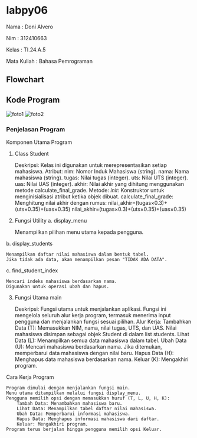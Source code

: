 # labpy06
Nama : Doni Alvero <p>
Nim : 312410663 <p>
Kelas : TI.24.A.5 <P>
Mata Kuliah : Bahasa Pemrograman <p>

## Flowchart


## Kode Program 
![foto1](https://github.com/user-attachments/assets/4e519bcd-b54c-46b3-9e71-6ba32fc7ceca)
![foto2](https://github.com/user-attachments/assets/ea4304d5-d586-4ed4-8b91-653815bf8b8a)

### Penjelasan Program
Komponen Utama Program
1. Class Student

    Deskripsi: Kelas ini digunakan untuk merepresentasikan setiap mahasiswa.
    Atribut:
        nim: Nomor Induk Mahasiswa (string).
        nama: Nama mahasiswa (string).
        tugas: Nilai tugas (integer).
        uts: Nilai UTS (integer).
        uas: Nilai UAS (integer).
        akhir: Nilai akhir yang dihitung menggunakan metode calculate_final_grade.
    Metode:
        _init_: Konstruktor untuk menginisialisasi atribut ketika objek dibuat.
        calculate_final_grade: Menghitung nilai akhir dengan rumus:
        nilai_akhir=(tugas×0.3)+(uts×0.35)+(uas×0.35)
        nilai_akhir=(tugas×0.3)+(uts×0.35)+(uas×0.35)

2. Fungsi Utility
a. display_menu

    Menampilkan pilihan menu utama kepada pengguna.

b. display_students

    Menampilkan daftar nilai mahasiswa dalam bentuk tabel.
    Jika tidak ada data, akan menampilkan pesan "TIDAK ADA DATA".

c. find_student_index

    Mencari indeks mahasiswa berdasarkan nama.
    Digunakan untuk operasi ubah dan hapus.

3. Fungsi Utama main

    Deskripsi: Fungsi utama untuk menjalankan aplikasi. Fungsi ini mengelola seluruh alur kerja program, termasuk menerima input pengguna dan menjalankan fungsi sesuai pilihan.
    Alur Kerja:
        Tambahkan Data (T):
            Memasukkan NIM, nama, nilai tugas, UTS, dan UAS.
            Nilai mahasiswa disimpan sebagai objek Student di dalam list students.
        Lihat Data (L):
            Menampilkan semua data mahasiswa dalam tabel.
        Ubah Data (U):
            Mencari mahasiswa berdasarkan nama.
            Jika ditemukan, memperbarui data mahasiswa dengan nilai baru.
        Hapus Data (H):
            Menghapus data mahasiswa berdasarkan nama.
        Keluar (K):
            Mengakhiri program.

Cara Kerja Program

    Program dimulai dengan menjalankan fungsi main.
    Menu utama ditampilkan melalui fungsi display_menu.
    Pengguna memilih opsi dengan memasukkan huruf (T, L, U, H, K):
        Tambah Data: Menambahkan mahasiswa baru.
        Lihat Data: Menampilkan tabel daftar nilai mahasiswa.
        Ubah Data: Memperbarui informasi mahasiswa.
        Hapus Data: Menghapus informasi mahasiswa dari daftar.
        Keluar: Mengakhiri program.
    Program terus berjalan hingga pengguna memilih opsi Keluar.
